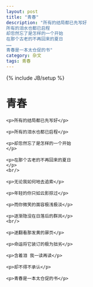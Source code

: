 ```yaml
---
layout: post
title: "青春"
description: "所有的结局都已先写好
所有的泪水也都已启程
却忽然忘了是怎样的一个开始
在那个古老的不再回来的夏日
……
青春是一本太仓促的书"
category: 杂文
tags: 青春
---
```

{% include JB/setup %}

<div class="in-center" style="width:200px">
	<h1>青春</h1>

	<p>所有的结局都已先写好</p>

	<p>所有的泪水也都已启程</p>

	<p>却忽然忘了是怎样的一个开始</p>

	<p>在那个古老的不再回来的夏日</p> 
	<br/>

	<p>无论我如何地去追索</p>

	<p>年轻的你只如云影掠过</p>

	<p>而你微笑的面容极浅极淡</p>

	<p>逐渐隐没在日落后的群岚</p>
	<br/>

	<p>遂翻看那发黄的扉页</p>

	<p>命运将它装订的极为拙劣</p>

	<p>含着泪 我一读再读</p>

	<p>却不得不承认</p>

	<p>青春是一本太仓促的书</p>
</div>
